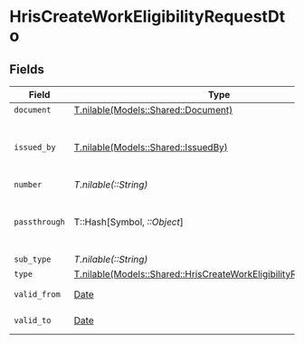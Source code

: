 # HrisCreateWorkEligibilityRequestDto


## Fields

| Field                                                                                                                                | Type                                                                                                                                 | Required                                                                                                                             | Description                                                                                                                          | Example                                                                                                                              |
| ------------------------------------------------------------------------------------------------------------------------------------ | ------------------------------------------------------------------------------------------------------------------------------------ | ------------------------------------------------------------------------------------------------------------------------------------ | ------------------------------------------------------------------------------------------------------------------------------------ | ------------------------------------------------------------------------------------------------------------------------------------ |
| `document`                                                                                                                           | [T.nilable(Models::Shared::Document)](../../models/shared/document.md)                                                               | :heavy_minus_sign:                                                                                                                   | N/A                                                                                                                                  |                                                                                                                                      |
| `issued_by`                                                                                                                          | [T.nilable(Models::Shared::IssuedBy)](../../models/shared/issuedby.md)                                                               | :heavy_minus_sign:                                                                                                                   | The country code of the issued by authority                                                                                          |                                                                                                                                      |
| `number`                                                                                                                             | *T.nilable(::String)*                                                                                                                | :heavy_minus_sign:                                                                                                                   | N/A                                                                                                                                  | 1234567890                                                                                                                           |
| `passthrough`                                                                                                                        | T::Hash[Symbol, *::Object*]                                                                                                          | :heavy_minus_sign:                                                                                                                   | Value to pass through to the provider                                                                                                | {<br/>"other_known_names": "John Doe"<br/>}                                                                                          |
| `sub_type`                                                                                                                           | *T.nilable(::String)*                                                                                                                | :heavy_minus_sign:                                                                                                                   | N/A                                                                                                                                  | H1B                                                                                                                                  |
| `type`                                                                                                                               | [T.nilable(Models::Shared::HrisCreateWorkEligibilityRequestDtoType)](../../models/shared/hriscreateworkeligibilityrequestdtotype.md) | :heavy_minus_sign:                                                                                                                   | N/A                                                                                                                                  | visa                                                                                                                                 |
| `valid_from`                                                                                                                         | [Date](https://ruby-doc.org/stdlib-2.6.1/libdoc/date/rdoc/Date.html)                                                                 | :heavy_minus_sign:                                                                                                                   | N/A                                                                                                                                  | 2021-01-01T00:00.000Z                                                                                                                |
| `valid_to`                                                                                                                           | [Date](https://ruby-doc.org/stdlib-2.6.1/libdoc/date/rdoc/Date.html)                                                                 | :heavy_minus_sign:                                                                                                                   | N/A                                                                                                                                  | 2021-01-01T00:00.000Z                                                                                                                |